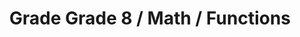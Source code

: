---
title: "Grade Grade 8 / Math / Functions"
subject: "math"
grade: "8"
area: "f"
next_steps:
  - instructions: "With your student, determine possible numbers of hot dogs and hamburgers sold if hot dogs cost $2.50 each, hamburgers cost $3.75 each, and the total sales are $130. Plot the solutions on a graph. "
  - instructions: "With your student, discuss the qualitative properties of the graph of a car’s speed over time. Describe the graph of a ball’s height when thrown to your student and have him sketch it. "
  - instructions: "With your student, use known shapes to estimate the volume of a plastic bottle; interpret the slope and intercept of the line of best fit for the graph of time spent studying and math grades. ∙With your student, solve multi-step problems using different mathematical models and discuss the advantages of each model. "
  - instructions: "With your student, discuss complex problems that were solved incorrectly. Develop explanations for better solution paths."
---